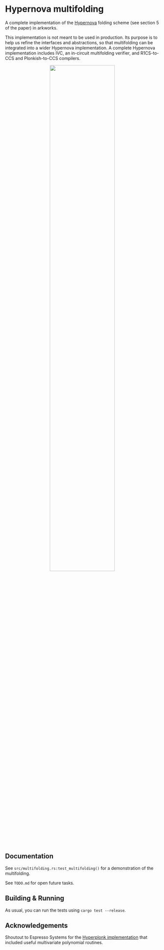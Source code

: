 # Hypernova multifolding

A complete implementation of the [Hypernova](https://eprint.iacr.org/2023/573) folding scheme (see section 5 of the paper) in arkworks.

This implementation is not meant to be used in production. Its purpose is to help us refine the interfaces and abstractions, so that multifolding can be integrated into a wider Hypernova implementation. A complete Hypernova implementation includes IVC, an in-circuit multifolding verifier, and R1CS-to-CCS and Plonkish-to-CCS compilers.


<center>
<img
    width="65%"
    src="https://github.com/privacy-scaling-explorations/multifolding-poc/raw/main/doc/images/multifolding_diagram.png"
/>
</center>

## Documentation

See `src/multifolding.rs:test_multifolding()` for a demonstration of the multifolding.

See `TODO.md` for open future tasks.

## Building & Running

As usual, you can run the tests using `cargo test --release`.

## Acknowledgements

Shoutout to Espresso Systems for the [Hyperplonk implementation](https://github.com/EspressoSystems/hyperplonk/tree/main/arithmetic/src) that included useful multivariate polynomial routines.
